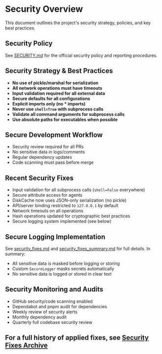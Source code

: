 # Security Overview

This document outlines the project's security strategy, policies, and key best practices.

## Security Policy

See [SECURITY.md](../../SECURITY.md) for the official security policy and reporting procedures.

## Security Strategy & Best Practices

- **No use of pickle/marshal for serialization**
- **All network operations must have timeouts**
- **Input validation required for all external data**
- **Secure defaults for all configurations**
- **Explicit imports only (no * imports)**
- **Never use `shell=True` with subprocess calls**
- **Validate all command arguments for subprocess calls**
- **Use absolute paths for executables when possible**

## Secure Development Workflow

- Security review required for all PRs
- No sensitive data in logs/comments
- Regular dependency updates
- Code scanning must pass before merge

## Recent Security Fixes

- Input validation for all subprocess calls (`shell=False` everywhere)
- Secure attribute access for agents
- DiskCache now uses JSON-only serialization (no pickle)
- API/server binding restricted to `127.0.0.1` by default
- Network timeouts on all operations
- Hash operations updated for cryptographic best practices
- Secure logging system implemented (see below)

## Secure Logging Implementation

See [security_fixes.md](../../security_fixes.md) and [security_fixes_summary.md](../../security_fixes_summary.md) for full details. In summary:
- All sensitive data is masked before logging or storing
- Custom `SecureLogger` masks secrets automatically
- No sensitive data is logged or stored in clear text

## Security Monitoring and Audits

- GitHub security/code scanning enabled
- Dependabot and pnpm audit for dependencies
- Weekly review of security alerts
- Monthly dependency audit
- Quarterly full codebase security review

## For a full history of applied fixes, see [Security Fixes Archive](../09_archive_and_notes/)